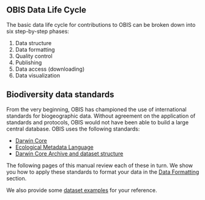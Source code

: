 ## OBIS Data Life Cycle

The basic data life cycle for contributions to OBIS can be broken down into six step-by-step phases:

1. Data structure
2. Data formatting
3. Quality control
4. Publishing
5. Data access (downloading)
6. Data visualization

## Biodiversity data standards

From the very beginning, OBIS has championed the use of international standards for biogeographic data. Without agreement on the application of standards and protocols, OBIS would not have been able to build a large central database. OBIS uses the following standards:

* [Darwin Core](darwin_core.html)
* [Ecological Metadata Language](eml.html)
* [Darwin Core Archive and dataset structure](data_format.html)

The following pages of this manual review each of these in turn. We show you how to apply these standards to format your data in the [Data Formatting](formatting.html) section.

We also provide some [dataset examples](examples.html) for your reference.